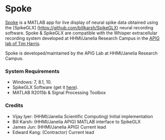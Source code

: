 Spoke
=========

[Spoke](https://github.com/jamesjun/spoke) is a MATLAB app for live display of neural 
spike data obtained using the [SpikeGLX] (https://github.com/billkarsh/SpikeGLX) neural 
recording software. Spoke & SpikeGLX are compatible with the Whisper extracellular recording 
system developed at HHMI/Janelia Research Campus in the [APIG lab of Tim Harris](https://www.janelia.org/lab/harris-lab-apig). 

Spoke is developed/maintained by the APIG Lab at HHMI/Janelia Research Campus.

### System Requirements

* Windows: 7, 8.1, 10.
* SpikeGLX Software (get it [here](http://billkarsh.github.io/SpikeGLX)).
* MATLAB R2015b & Signal Processing Toolbox

### Credits
* Vijay Iyer: (HHMI/Janelia Scientific Computing) Initial implementation 
* Bill Karsh: (HHMI/Janelia APIG) MATLAB interface to SpikeGLX
* James Jun: (HHMI/Janelia APIG) Current lead 
* Edward Kang: (Contractor) Current lead
